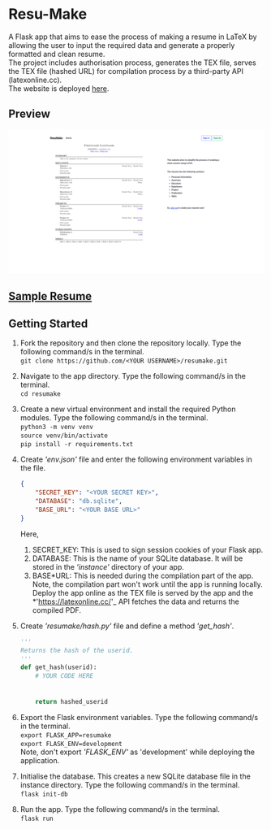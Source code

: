 # Resu-Make

A Flask app that aims to ease the process of making a resume in LaTeX by allowing the user to input the required data and generate a properly formatted and clean resume. \
The project includes authorisation process, generates the TEX file, serves the TEX file (hashed URL) for compilation process by a third-party API (latexonline.cc). \
The website is deployed [here](http://resumake.pythonanywhere.com/).

## Preview

![preview](preview/preview.gif)

## [Sample Resume](preview/preview.gif)

## Getting Started

1. Fork the repository and then clone the repository locally. Type the following command/s in the terminal. \
   `git clone https://github.com/<YOUR USERNAME>/resumake.git`

2. Navigate to the app directory. Type the following command/s in the terminal. \
   `cd resumake`

3. Create a new virtual environment and install the required Python modules. Type the following command/s in the terminal. \
   `python3 -m venv venv` \
   `source venv/bin/activate` \
   `pip install -r requirements.txt`

4. Create _'env.json'_ file and enter the following environment variables in the file.

   ```JSON
   {
       "SECRET_KEY": "<YOUR SECRET KEY>",
       "DATABASE": "db.sqlite",
       "BASE_URL": "<YOUR BASE URL>"
   }
   ```

   Here,

   1. SECRET_KEY: This is used to sign session cookies of your Flask app.
   2. DATABASE: This is the name of your SQLite database. It will be stored in the _'instance'_ directory of your app.
   3. BASE*URL: This is needed during the compilation part of the app. Note, the compilation part won't work until the app is running locally. Deploy the app online as the TEX file is served by the app and the *'https://latexonline.cc/'_ API fetches the data and returns the compiled PDF.

5. Create _'resumake/hash.py'_ file and define a method _'get_hash'_.

   ```Python
   '''
   Returns the hash of the userid.
   '''
   def get_hash(userid):
       # YOUR CODE HERE


       return hashed_userid
   ```

6. Export the Flask environment variables. Type the following command/s in the terminal. \
   `export FLASK_APP=resumake` \
   `export FLASK_ENV=development` \
   Note, don't export _'FLASK_ENV'_ as 'development' while deploying the application.
7. Initialise the database. This creates a new SQLite database file in the instance directory. Type the following command/s in the terminal. \
   `flask init-db`

8. Run the app. Type the following command/s in the terminal. \
   `flask run`
